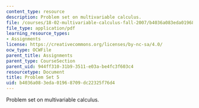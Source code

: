 ```yaml
---
content_type: resource
description: Problem set on multivariable calculus.
file: /courses/18-02-multivariable-calculus-fall-2007/b4036a083eda01968709dc22325f76d4_ps5.pdf
file_type: application/pdf
learning_resource_types:
- Assignments
license: https://creativecommons.org/licenses/by-nc-sa/4.0/
ocw_type: OCWFile
parent_title: Assignments
parent_type: CourseSection
parent_uid: 944ff310-31b9-3511-e03a-be4fc3f603c4
resourcetype: Document
title: Problem Set 5
uid: b4036a08-3eda-0196-8709-dc22325f76d4
---
```

Problem set on multivariable calculus.